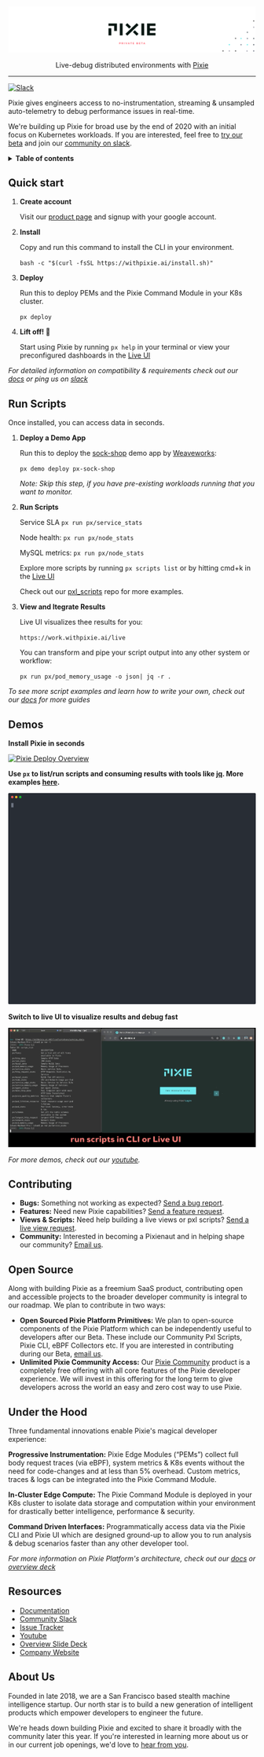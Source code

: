 <p align="center">

  [![Pixie!](pixie_banner_light.png)](https://pixielabs.ai)

  <p align="center">
    Live-debug distributed environments with <a href="https://work.withpixie.ai/">Pixie</a>
  </p>

</p>

---
[![Slack](https://slackin.withpixie.ai/badge.svg)](https://slackin.withpixie.ai)

Pixie gives engineers access to no-instrumentation, streaming & unsampled auto-telemetry to debug performance issues in real-time.

We're building up Pixie for broad use by the end of 2020 with an initial focus on Kubernetes workloads. If you are interested, feel free to [try our beta](https://withpixie.ai/) and join our [community on slack](https://slackin.withpixie.ai/).

<details>
  <summary><strong>Table of contents</strong></summary>

- [Quick Start](#quick-start)
- [Run Scripts](#run-scripts)
- [Demos](#Demos)
- [Contributing](#contributing)
- [Open Source](#open-source)
- [Under the Hood](#under-the-hood)
- [About Us](#about-us)
</details>


## Quick start

1. **Create account**

    Visit our [product page](https://work.withpixie.ai/) and signup with your google account.

2. **Install**

    Copy and run this command to install the CLI in your environment.

    `bash -c "$(curl -fsSL https://withpixie.ai/install.sh)"`

3. **Deploy**

    Run this to deploy PEMs and the Pixie Command Module in your K8s cluster.

    `px deploy`

4. **Lift off! 🚀**

    Start using Pixie by running `px help` in your terminal or view your preconfigured dashboards in the [Live UI](https://work.withpixie.ai/)

_For detailed information on compatibility & requirements check out our [docs](https://work.withpixie.ai/docs/getting-started/compatibility-requirements) or ping us on [slack](https://slackin.withpixie.ai/)_


## Run Scripts

Once installed, you can access data in seconds.

1. **Deploy a Demo App**

    Run this to deploy the [sock-shop](https://github.com/microservices-demo/microservices-demo) demo app by [Weaveworks](https://www.weave.works/):

    `px demo deploy px-sock-shop`

    _Note: Skip this step, if you have pre-existing workloads running that you want to monitor._

2. **Run Scripts**

    Service SLA `px run px/service_stats`

    Node health: `px run px/node_stats`

    MySQL metrics: `px run px/node_stats`

    Explore more scripts by running `px scripts list` or by hitting cmd+k in the [Live UI](https://work.withpixie.ai/) 
    
    Check out our [pxl_scripts](pxl_scripts) repo for more examples.

3. **View and Itegrate Results**

    Live UI visualizes thee results for you: 

    `https://work.withpixie.ai/live`

    
    You can transform and pipe your script output into any other system or workflow:

    `px run px/pod_memory_usage -o json| jq -r .`


_To see more script examples and learn how to write your own, check out our [docs](https://work.withpixie.ai/docs) for more guides_

## Demos

**Install Pixie in seconds**

[![Pixie Deploy Overview](https://img.youtube.com/vi/iMh2f8abTYU/0.jpg)](https://www.youtube.com/watch?v=iMh2f8abTYU)


**Use `px` to list/run scripts and consuming results with tools like [jq](https://stedolan.github.io/jq/). More examples [here](pxl_scripts).**

![CLI Demo](./cli_demo.svg)


**Switch to live UI to visualize results and debug fast**

![CLI Demo](./live_7apr20.gif)


_For more demos, check out our [youtube](https://www.youtube.com/channel/UCOMCDRvBVNIS0lCyOmst7eg/videos)._

## Contributing

- **Bugs:** Something not working as expected? [Send a bug report](https://github.com/pixie-labs/pixie/issues/new?template=Bug_report.md).
- **Features:** Need new Pixie capabilities? [Send a feature request](https://github.com/pixie-labs/pixie/issues/new?template=Feature_request.md).
- **Views & Scripts:** Need help building a live views or pxl scripts? [Send a live view request](https://github.com/pixie-labs/pixie/issues/new?template=Live_view_request.md).
- **Community:** Interested in becoming a Pixienaut and in helping shape our community? [Email us](mailto:community@pixielabs.ai).


## Open Source

Along with building Pixie as a freemium SaaS product, contributing open and accessible projects to the broader developer community is integral to our roadmap. We plan to contribute in two ways:

- **Open Sourced Pixie Platform Primitives:** We plan to open-source components of the Pixie Platform which can be independently useful to developers after our Beta. These include our Community Pxl Scripts, Pixie CLI, eBPF Collectors etc. If you are interested in contributing during our Beta, [email us](mailto:community@pixielabs.ai).
- **Unlimited Pixie Community Access:** Our [Pixie Community](https://work.withpixie.ai/) product is a completely free offering with all core features of the Pixie developer experience. We will invest in this offering for the long term to give developers across the world an easy and zero cost way to use Pixie.

## Under the Hood

Three fundamental innovations enable Pixie's magical developer experience:

**Progressive Instrumentation:** Pixie Edge Modules (“PEMs”) collect full body request traces (via eBPF), system metrics & K8s events without the need for code-changes and at less than 5% overhead. Custom metrics, traces & logs can be integrated into the Pixie Command Module.

**In-Cluster Edge Compute:** The Pixie Command Module is deployed in your K8s cluster to isolate data storage and computation within your environment for drastically better intelligence, performance & security.

**Command Driven Interfaces:** Programmatically access data via the Pixie CLI and Pixie UI which are designed ground-up to allow you to run analysis & debug scenarios faster than any other developer tool.

_For more information on Pixie Platform's architecture, check out our [docs](https://work.withpixie.ai/docs) or [overview deck](https://docsend.com/view/kj38d76)_

## Resources

- [Documentation](https://work.withpixie.ai/docs)
- [Community Slack](https://slackin.withpixie.ai/)
- [Issue Tracker](https://github.com/pixie-labs/pixie/issues)
- [Youtube](https://www.youtube.com/channel/UCOMCDRvBVNIS0lCyOmst7eg/videos)
- [Overview Slide Deck](https://docsend.com/view/kj38d76)
- [Company Website](https://pixielabs.ai)

## About Us

Founded in late 2018, we are a San Francisco based stealth machine intelligence startup. Our north star is to build a new generation of intelligent products which empower developers to engineer the future.

We're heads down building Pixie and excited to share it broadly with the community later this year. If you're interested in learning more about us or in our current job openings, we'd love to [hear from you](mailto:info@pixielabs.ai).
